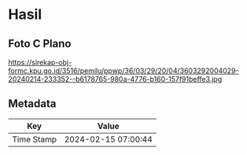 # Hasil

## Foto C Plano

https://sirekap-obj-formc.kpu.go.id/3516/pemilu/ppwp/36/03/29/20/04/3603292004029-20240214-233352--b6178765-980a-4776-b160-157f91beffe3.jpg


## Metadata

| Key        | Value               |
| ---------- | ------------------- |
| Time Stamp | 2024-02-15 07:00:44 |




